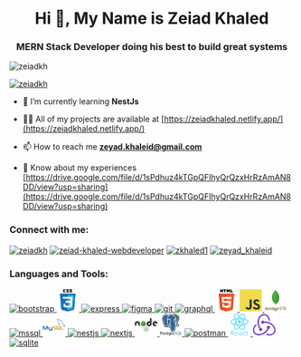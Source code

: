 
<h1 align="center">Hi 👋, My Name is Zeiad Khaled</h1>
<h3 align="center">MERN Stack Developer doing his best to build great systems</h3>

<p align="left"> <img src="https://komarev.com/ghpvc/?username=zeiadkh&label=Profile%20views&color=030f17&style=flat" alt="zeiadkh" /> </p>

<p align="left"> <a href="https://github.com/ryo-ma/github-profile-trophy"><img src="https://github-profile-trophy.vercel.app/?username=zeiadkh" alt="zeiadkh" /></a> </p>

- 🌱 I’m currently learning **NestJs**

- 👨‍💻 All of my projects are available at [https://zeiadkhaled.netlify.app/](https://zeiadkhaled.netlify.app/)

- 📫 How to reach me **zeyad.khaleid@gmail.com**

- 📄 Know about my experiences [https://drive.google.com/file/d/1sPdhuz4kTGpQFIhyQrQzxHrRzAmAN8DD/view?usp=sharing](https://drive.google.com/file/d/1sPdhuz4kTGpQFIhyQrQzxHrRzAmAN8DD/view?usp=sharing)

<h3 align="left">Connect with me:</h3>
<p align="left">
<a href="https://codepen.io/zeiadkh" target="blank"><img align="center" src="https://raw.githubusercontent.com/rahuldkjain/github-profile-readme-generator/master/src/images/icons/Social/codepen.svg" alt="zeiadkh" height="30" width="40" /></a>
<a href="https://linkedin.com/in/zeiad-khaled-webdeveloper" target="blank"><img align="center" src="https://raw.githubusercontent.com/rahuldkjain/github-profile-readme-generator/master/src/images/icons/Social/linked-in-alt.svg" alt="zeiad-khaled-webdeveloper" height="30" width="40" /></a>
<a href="https://www.behance.net/zkhaled1" target="blank"><img align="center" src="https://raw.githubusercontent.com/rahuldkjain/github-profile-readme-generator/master/src/images/icons/Social/behance.svg" alt="zkhaled1" height="30" width="40" /></a>
<a href="https://www.hackerrank.com/zeyad_khaleid" target="blank"><img align="center" src="https://raw.githubusercontent.com/rahuldkjain/github-profile-readme-generator/master/src/images/icons/Social/hackerrank.svg" alt="zeyad_khaleid" height="30" width="40" /></a>
</p>

<h3 align="left">Languages and Tools:</h3>
<p align="left"> 
  <a href="https://getbootstrap.com" target="_blank" rel="noreferrer"> 
    <img src="https://img.icons8.com/?size=100&id=EzPCiQUqWWEa&format=png&color=000000" alt="bootstrap" width="40" height="40" style="background-color: white;"/> 
  </a> 
  <a href="https://www.w3schools.com/css/" target="_blank" rel="noreferrer"> 
    <img src="https://raw.githubusercontent.com/devicons/devicon/master/icons/css3/css3-original-wordmark.svg" alt="css3" width="40" height="40" style="background-color: white;"/> 
  </a> 
  <a href="https://expressjs.com" target="_blank" rel="noreferrer"> 
    <img src="https://img.icons8.com/?size=100&id=WNoJgbzDr3i2&format=png&color=000000" alt="express" width="40" height="40" style="background-color: white;"/> 
  </a> 
  <a href="https://www.figma.com/" target="_blank" rel="noreferrer"> 
    <img src="https://www.vectorlogo.zone/logos/figma/figma-icon.svg" alt="figma" width="40" height="40" style="background-color: white;"/> 
  </a> 
  <a href="https://git-scm.com/" target="_blank" rel="noreferrer"> 
    <img src="https://www.vectorlogo.zone/logos/git-scm/git-scm-icon.svg" alt="git" width="40" height="40" style="background-color: white;"/> 
  </a> 
  <a href="https://graphql.org" target="_blank" rel="noreferrer"> 
    <img src="https://www.vectorlogo.zone/logos/graphql/graphql-icon.svg" alt="graphql" width="40" height="40" style="background-color: white;"/> 
  </a> 
  <a href="https://www.w3.org/html/" target="_blank" rel="noreferrer"> 
    <img src="https://raw.githubusercontent.com/devicons/devicon/master/icons/html5/html5-original-wordmark.svg" alt="html5" width="40" height="40" style="background-color: white;"/> 
  </a> 
  <a href="https://developer.mozilla.org/en-US/docs/Web/JavaScript" target="_blank" rel="noreferrer"> 
    <img src="https://raw.githubusercontent.com/devicons/devicon/master/icons/javascript/javascript-original.svg" alt="javascript" width="40" height="40" style="background-color: white;"/> 
  </a> 
  <a href="https://www.mongodb.com/" target="_blank" rel="noreferrer"> 
    <img src="https://raw.githubusercontent.com/devicons/devicon/master/icons/mongodb/mongodb-original-wordmark.svg" alt="mongodb" width="40" height="40" style="background-color: white;"/> 
  </a> 
  <a href="https://www.microsoft.com/en-us/sql-server" target="_blank" rel="noreferrer"> 
    <img src="https://www.svgrepo.com/show/303229/microsoft-sql-server-logo.svg" alt="mssql" width="40" height="40" style="background-color: white;"/> 
  </a> 
  <a href="https://www.mysql.com/" target="_blank" rel="noreferrer"> 
    <img src="https://raw.githubusercontent.com/devicons/devicon/master/icons/mysql/mysql-original-wordmark.svg" alt="mysql" width="40" height="40" style="background-color: white;"/> 
  </a> 
  <a href="https://nestjs.com/" target="_blank" rel="noreferrer"> 
    <img src="https://img.icons8.com/?size=100&id=9ESZMOeUioJS&format=png&color=000000" alt="nestjs" width="40" height="40" style="background-color: white;"/> 
  </a> 
  <a href="https://nextjs.org/" target="_blank" rel="noreferrer"> 
    <img src="https://img.icons8.com/?size=100&id=MWiBjkuHeMVq&format=png&color=000000" alt="nextjs" width="40" height="40" style="background-color: white;"/> 
  </a> 
  <a href="https://nodejs.org" target="_blank" rel="noreferrer"> 
    <img src="https://raw.githubusercontent.com/devicons/devicon/master/icons/nodejs/nodejs-original-wordmark.svg" alt="nodejs" width="40" height="40" style="background-color: white;"/> 
  </a> 
  <a href="https://www.postgresql.org" target="_blank" rel="noreferrer"> 
    <img src="https://raw.githubusercontent.com/devicons/devicon/master/icons/postgresql/postgresql-original-wordmark.svg" alt="postgresql" width="40" height="40" style="background-color: white;"/> 
  </a> 
  <a href="https://postman.com" target="_blank" rel="noreferrer"> 
    <img src="https://www.vectorlogo.zone/logos/getpostman/getpostman-icon.svg" alt="postman" width="40" height="40" style="background-color: white;"/> 
  </a> 
  <a href="https://reactjs.org/" target="_blank" rel="noreferrer"> 
    <img src="https://raw.githubusercontent.com/devicons/devicon/master/icons/react/react-original-wordmark.svg" alt="react" width="40" height="40" style="background-color: white;"/> 
  </a> 
  <a href="https://redux.js.org" target="_blank" rel="noreferrer"> 
    <img src="https://raw.githubusercontent.com/devicons/devicon/master/icons/redux/redux-original.svg" alt="redux" width="40" height="40" style="background-color: white;"/> 
  </a> 
  <a href="https://www.sqlite.org/" target="_blank" rel="noreferrer"> 
    <img src="https://www.vectorlogo.zone/logos/sqlite/sqlite-icon.svg" alt="sqlite" width="40" height="40" style="background-color: white;"/> 
  </a> 
  <a href="https://tailwindcss.com/" target="_blank" rel="noreferrer">

